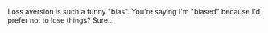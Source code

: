 Loss aversion is such a funny "bias". You're saying I'm "biased" because I'd prefer not to lose things? Sure...

